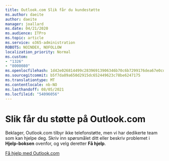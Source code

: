```yaml
---
title: Outlook.com Slik får du kundestøtte
ms.author: daeite
author: daeite
manager: joallard
ms.date: 04/21/2020
ms.audience: ITPro
ms.topic: article
ms.service: o365-administration
ROBOTS: NOINDEX, NOFOLLOW
localization_priority: Normal
ms.custom:
- "1326"
- "8000080"
ms.openlocfilehash: 1d42e026814499c28396913906346b70c6b7299176dea67e0cd420df73a0cda4
ms.sourcegitcommit: b5f7da89a650d2915dc652449623c78be6247175
ms.translationtype: MT
ms.contentlocale: nb-NO
ms.lasthandoff: 08/05/2021
ms.locfileid: "54096056"
---
```

# <a name="how-to-get-support-in-outlookcom"></a>Slik får du støtte på Outlook.com

Beklager, Outlook.com tilbyr ikke telefonstøtte, men vi har dedikerte team som kan hjelpe deg.
Skriv inn spørsmålet ditt eller beskriv problemet i **Hjelp-boksen** ovenfor, og velg deretter **Få hjelp**.

[Få hjelp med Outlook.com](https://support.office.com/article/40676ad0-c831-45ac-a023-5be633be798d?wt.mc_id=Office_Outlook_com_Alchemy)

